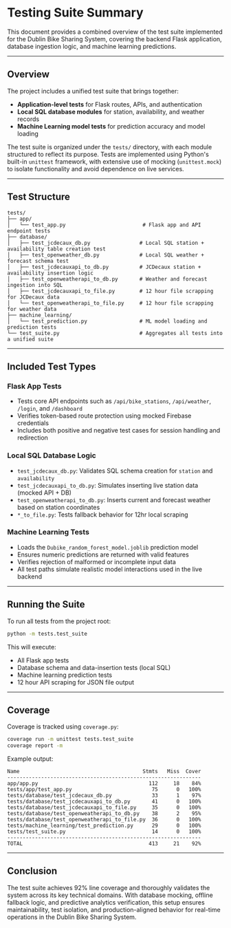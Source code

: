 
# Testing Suite Summary

This document provides a combined overview of the test suite implemented for the Dublin Bike Sharing System, covering the backend Flask application, database ingestion logic, and machine learning predictions.

---

## Overview

The project includes a unified test suite that brings together:
- **Application-level tests** for Flask routes, APIs, and authentication
- **Local SQL database modules** for station, availability, and weather records
- **Machine Learning model tests** for prediction accuracy and model loading

The test suite is organized under the `tests/` directory, with each module structured to reflect its purpose. Tests are implemented using Python's built-in `unittest` framework, with extensive use of mocking (`unittest.mock`) to isolate functionality and avoid dependence on live services.

---

## Test Structure

```
tests/
├── app/
│   └── test_app.py                         # Flask app and API endpoint tests
├── database/
│   ├── test_jcdecaux_db.py                # Local SQL station + availability table creation test
│   ├── test_openweather_db.py             # Local SQL weather + forecast schema test
│   ├── test_jcdecauxapi_to_db.py          # JCDecaux station + availability insertion logic
│   ├── test_openweatherapi_to_db.py       # Weather and forecast ingestion into SQL
│   ├── test_jcdecauxapi_to_file.py        # 12 hour file scrapping for JCDecaux data
│   └── test_openweatherapi_to_file.py     # 12 hour file scrapping for weather data
├── machine_learning/
│   └── test_prediction.py                 # ML model loading and prediction tests
└── test_suite.py                          # Aggregates all tests into a unified suite

```
---

## Included Test Types

### Flask App Tests
- Tests core API endpoints such as `/api/bike_stations`, `/api/weather`, `/login`, and `/dashboard`
- Verifies token-based route protection using mocked Firebase credentials
- Includes both positive and negative test cases for session handling and redirection

### Local SQL Database Logic
- `test_jcdecaux_db.py`: Validates SQL schema creation for `station` and `availability`
- `test_jcdecauxapi_to_db.py`: Simulates inserting live station data (mocked API + DB)
- `test_openweatherapi_to_db.py`: Inserts current and forecast weather based on station coordinates
- `*_to_file.py`: Tests fallback behavior for 12hr local scraping

### Machine Learning Tests
- Loads the `Dubike_random_forest_model.joblib` prediction model
- Ensures numeric predictions are returned with valid features
- Verifies rejection of malformed or incomplete input data
- All test paths simulate realistic model interactions used in the live backend

---

## Running the Suite

To run all tests from the project root:

```bash
python -m tests.test_suite
```

This will execute:
- All Flask app tests
- Database schema and data-insertion tests (local SQL)
- Machine learning prediction tests
- 12 hour API scraping for JSON file output

---

## Coverage

Coverage is tracked using `coverage.py`:

```bash
coverage run -m unittest tests.test_suite
coverage report -m
```

Example output:

```
Name                                        Stmts   Miss  Cover
---------------------------------------------------------------
app/app.py                                    112     18    84%
tests/app/test_app.py                          75      0   100%
tests/database/test_jcdecaux_db.py             33      1    97%
tests/database/test_jcdecauxapi_to_db.py       41      0   100%
tests/database/test_jcdecauxapi_to_file.py     35      0   100%
tests/database/test_openweatherapi_to_db.py    38      2    95%
tests/database/test_openweatherapi_to_file.py  36      0   100%
tests/machine_learning/test_prediction.py      29      0   100%
tests/test_suite.py                            14      0   100%
---------------------------------------------------------------
TOTAL                                         413     21    92%

```

---

## Conclusion

The test suite achieves 92% line coverage and thoroughly validates the system across its key technical domains. With database mocking, offline fallback logic, and predictive analytics verification, this setup ensures maintainability, test isolation, and production-aligned behavior for real-time operations in the Dublin Bike Sharing System.
